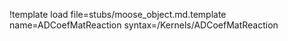 !template load file=stubs/moose_object.md.template name=ADCoefMatReaction syntax=/Kernels/ADCoefMatReaction